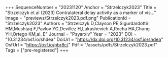 +++
SequenceNumber = "20231120"
Anchor = "Strzelczyk2023"
Title = "Strzelczyk et al (2023) Contralateral delay activity as a marker of vis..."
Image = "previews/Strzelczyk2023.pdf.png"
PublicationId = "Strzelczyk2023"
Authors = "Strzelczyk D,Clayson PE,Sigurdardottir HM,Mushtaq F,Pavlov YG,Devillez H,Lukashevich A,Rocha HA,Chung YH,Ortego KM,al. E"
Journal = "Psyarxiv"
Year = "2023"
DOI = "10.31234/osf.io/shdea"
DoiUrl = "https://dx.doi.org/10.31234/osf.io/shdea"
OsfUrl = "https://osf.io/pbr8c/"
Pdf = "/assets/pdfs/Strzelczyk2023.pdf"
Tags = ["pre-registered"]
+++